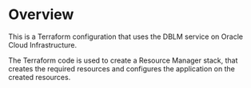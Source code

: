 # Overview
This is a Terraform configuration that uses the DBLM service on Oracle Cloud Infrastructure.

The Terraform code is used to create a Resource Manager stack, that creates the required resources and configures the application on the created resources.